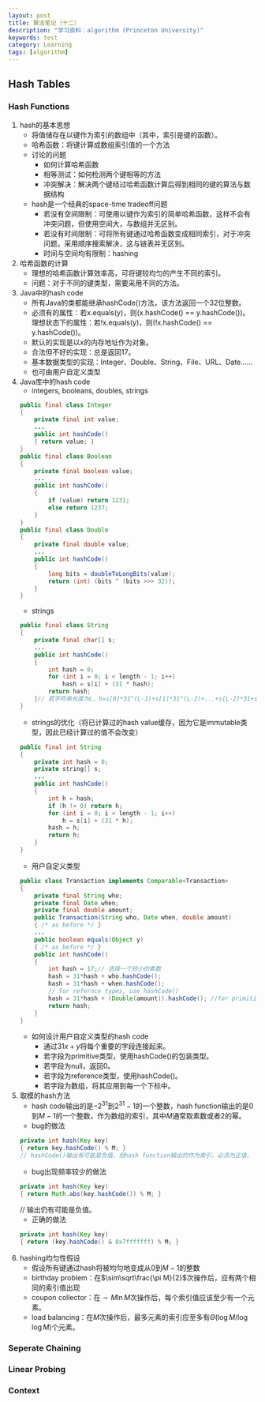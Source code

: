 ```yaml
---
layout: post
title: 算法笔记（十二）
description: "学习资料：algorithm (Princeton University)"
keywords: test
category: Learning
tags: [algorithm]
---
```


## Hash Tables
### Hash Functions
1. hash的基本思想
    * 将值储存在以键作为索引的数组中（其中，索引是键的函数）。
    * 哈希函数：将键计算成数组索引值的一个方法
    * 讨论的问题
        * 如何计算哈希函数
        * 相等测试：如何检测两个键相等的方法
        * 冲突解决：解决两个键经过哈希函数计算后得到相同的键的算法与数据结构
    * hash是一个经典的space-time tradeoff问题
        * 若没有空间限制：可使用以键作为索引的简单哈希函数，这样不会有冲突问题，但使用空间大，与数组并无区别。
        * 若没有时间限制：可将所有键通过哈希函数变成相同索引，对于冲突问题，采用顺序搜索解决，这与链表并无区别。
        * 时间与空间均有限制：hashing
2. 哈希函数的计算
    * 理想的哈希函数计算效率高，可将键较均匀的产生不同的索引。
    * 问题：对于不同的键类型，需要采用不同的方法。
3. Java中的hash code
    * 所有Java的类都能继承hashCode()方法，该方法返回一个32位整数。
    * 必须有的属性：若x.equals(y)，则(x.hashCode() == y.hashCode())。  
    理想状态下的属性：若!x.equals(y)，则(!x.hashCode() == y.hashCode())。
    * 默认的实现是以x的内存地址作为对象。
    * 合法但不好的实现：总是返回17。
    * 基本数据类型的实现：Integer、Double、String、File、URL、Date……
    * 也可由用户自定义类型
4. Java库中的hash code
    * integers, booleans, doubles, strings
    ```java
    public final class Integer
    {
        private final int value;
        ...
        public int hashCode()
        { return value; }
    }
    public final class Boolean
    {
        private final boolean value;
        ...
        public int hashCode()
        {
            if (value) return 1231;
            else return 1237;
        }
    }
    public final class Double
    {
        private final double value;
        ...
        public int hashCode()
        {
            long bits = doubleToLongBits(value);
            return (int) (bits ^ (bits >>> 32));
        }
    }
    ```
    * strings
    ```java
    public final class String
    {
        private final char[] s;
        ...
        public int hashCode()
        {
            int hash = 0;
            for (int i = 0; i < length - 1; i++)
                hash = s[i] + (31 * hash);
            return hash;
        }// 若字符串长度为L，h=s[0]*31^(L-1)+s[1]*31^(L-2)+...+s[L-2]*31+s[L-1]
    }
    ```
    * strings的优化（将已计算过的hash value缓存，因为它是immutable类型，因此已经计算过的值不会改变）
    ```java
    public final int String
    {
        private int hash = 0;
        private string[] s;
        ...
        public int hashCode()
        {
            int h = hash;
            if (h != 0) return h;
            for (int i = 0; i < length - 1; i++)
                h = s[i] + (31 * h);
            hash = h;
            return h;
        }
    }
    ```
    * 用户自定义类型
    ```java
    public class Transaction implements Comparable<Transaction>
    {
        private final String who;
        private final Date when;
        private final double amount;
        public Transaction(String who, Date when, double amount)
        { /* as before */ }
        ...
        public boolean equals(Object y)
        { /* as before */ }
        public int hashCode()
        {
            int hash = 17;// 选择一个较小的素数
            hash = 31*hash + who.hashCode();
            hash = 31*hash + when.hashCode();
            // for refernce types, use hashCode()
            hash = 31*hash + (Double(amount)).hashCode(); //for primitive types, use hashCode() of wrapper type
            return hash;
        }
    }
    ```
    * 如何设计用户自定义类型的hash code
        * 通过$31x+y$将每个重要的字段连接起来。
        * 若字段为primitive类型，使用hashCode()的包装类型。
        * 若字段为null，返回0。
        * 若字段为reference类型，使用hashCode()。
        * 若字段为数组，将其应用到每一个下标中。
5. 取模的hash方法
    * hash code输出的是$-2^{31}$到$2^{31}-1$的一个整数，hash function输出的是$0$到$M-1$的一个整数，作为数组的索引，其中$M$通常取素数或者2的幂。
    * bug的做法
    ```java
    private int hash(Key key)
    { return key.hashCode() % M; }
    // hashCode()输出有可能是负值，但hash function输出的作为索引，必须为正值。
    ```
    * bug出现频率较少的做法
    ```java
    private int hash(Key key)
    { return Math.abs(key.hashCode()) % M; }
    ```
    // 输出仍有可能是负值。
    * 正确的做法
    ```java
    private int hash(Key key)
    { return (key.hashCode() & 0x7fffffff) % M; }
    ```
6. hashing均匀性假设
    * 假设所有键通过hash将被均匀地变成从$0$到$M-1$的整数
    * birthday problem：在$\sim\sqrt\frac{\pi M}{2}$次操作后，应有两个相同的索引值出现
    * coupon collector：在$\sim M\ln M$次操作后，每个索引值应该至少有一个元素。
    * load balancing：在$M$次操作后，最多元素的索引应至多有$\Theta(\log M/\log\log M)$个元素。

### Seperate Chaining

### Linear Probing

### Context